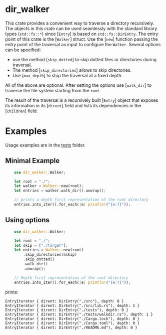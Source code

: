# dir_walker

This crate provides a convenient way to traverse a directory recursively.
The objects in this crate can be used seamlessly with the standard library
types (`std::fs::*`) since [`Entry`] is based on `std::fs::DirEntry`.
The entry point of this crate is the [`Walker`] struct. Use the [`new`] function
passing the entry point of the traversal as input to configure the `Walker`. Several
options can be specified:

- use the method [`skip_dotted`] to skip dotted files
or directories during traversal.
- The method [`skip_directories`] allows to skip directories.
- Use [`max_depth`] to stop the traversal at a fixed depth.

All of the above are optional. After setting the options use [`walk_dir`]
to traverse the file system starting from the `root`.

The result of the traversal is a recursively built [`Entry`] object that
exposes its information in its [`dirent`] field and lists its dependencies
in the [`children`] field.

# Examples

Usage examples are in the [tests](https://github.com/gabrielecodes/dir_walker/blob/master/tests/walkdir.rs) folder.

## Minimal Example

```rust
    use dir_walker::Walker;

    let root = "./";
    let walker = Walker::new(root);
    let entries = walker.walk_dir().unwrap();

    // prints a depth first representation of the root directory
    entries.into_iter().for_each(|e| println!("{e:?}"));
```

## Using options

```rust
    use dir_walker::Walker;

    let root = "./";
    let skip = ["./target"];
    let entries = Walker::new(root)
        .skip_directories(&skip)
        .skip_dotted()
        .walk_dir()
        .unwrap();

    // Depth first representation of the root directory
    entries.into_iter().for_each(|e| println!("{e:?}"));
```

prints:

```text
EntryIterator { dirent: DirEntry("./src"), depth: 0 }
EntryIterator { dirent: DirEntry("./src/lib.rs"), depth: 1 }
EntryIterator { dirent: DirEntry("./tests"), depth: 0 }
EntryIterator { dirent: DirEntry("./tests/walkdir.rs"), depth: 1 }
EntryIterator { dirent: DirEntry("./Cargo.lock"), depth: 0 }
EntryIterator { dirent: DirEntry("./Cargo.toml"), depth: 0 }
EntryIterator { dirent: DirEntry("./README.md"), depth: 0 }
```
